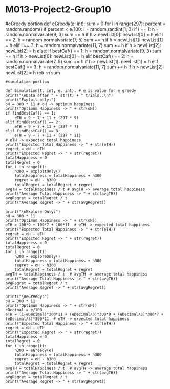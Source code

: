 # M013-Project2-Group10

#eGreedy portion
def eGreedy(e: int):
    sum = 0
    for i in range(297):
        percent = random.random()
        if percent < e/100:
            i = random.randint(1, 3)
            if i == 1:
                h = random.normalvariate(9, 3)
                sum += h
                if h > newList[0]:
                    newList[0] = h
            elif i == 2:
                h = random.normalvariate(7, 5)
                sum += h
                if h > newList[1]:
                    newList[1] = h
            elif i == 3:
                h = random.normalvariate(11, 7)
                sum += h
                if h > newList[2]:
                    newList[2] = h
        else:
            if bestCaf() == 1:
                h = random.normalvariate(9, 3)
                sum += h
                if h > newList[0]:
                    newList[0] = h
            elif bestCaf() == 2:
                h = random.normalvariate(7, 5)
                sum += h
                if h > newList[1]:
                    newList[1] = h
            elif bestCaf() == 3:
                h = random.normalvariate(11, 7)
                sum += h
                if h > newList[2]:
                    newList[2] = h
    return sum
    
    #simulation portion
    
    def Simulation(t: int, e: int): # e is value for e greedy
    print("\nData after " + str(t) + " trials..\n")
    print("Exploit only:")
    oH = 300 * 11 # oH -> optimum happiness
    print("Optimum Happiness -> " + str(oH))
    if findBestCaf() == 1:
        eTH = 9 + 7 + 11 + (297 * 9)
    elif findBestCaf() == 2:
        eTH = 9 + 7 + 11 + (297 * 7)
    elif findBestCaf() == 3:
        eTH = 9 + 7 + 11 + (297 * 11)
    # eTH -> expected total happiness
    print("Expected Total Happiness -> " + str(eTH))
    regret = oH - eTH
    print("Expected Regret -> " + str(regret))
    totalHappiness = 0
    totalRegret = 0
    for i in range(t):
        h300 = exploitOnly()
        totalHappiness = totalHappiness + h300
        regret = oH - h300
        totalRegret = totalRegret + regret
    avgTH = totalHappiness / t # avgTH -> average total happiness
    print("Average Total Happiness -> " + str(avgTH))
    avgRegret = totalRegret / t
    print("Average Regret -> " + str(avgRegret))

    print("\nExplore Only:")
    oH = 300 * 11
    print("Optimum Happiness -> " + str(oH))
    eTH = 100*9 + 100*7 + 100*11  # eTH -> expected total happiness
    print("Expected Total Happiness -> " + str(eTH))
    regret = oH - eTH
    print("Expected Regret -> " + str(regret))
    totalHappiness = 0
    totalRegret = 0
    for i in range(t):
        h300 = exploreOnly()
        totalHappiness = totalHappiness + h300
        regret = oH - h300
        totalRegret = totalRegret + regret
    avgTH = totalHappiness / t  # avgTH -> average total happiness
    print("Average Total Happiness -> " + str(avgTH))
    avgRegret = totalRegret / t
    print("Average Regret -> " + str(avgRegret))

    print("\neGreedy:")
    oH = 300 * 11
    print("Optimum Happiness -> " + str(oH))
    eDecimal = e/100
    eTH = (1-eDecimal)*300*11 + (eDecimal/3)*300*9 + (eDecimal/3)*300*7 + (eDecimal/3)*300*11  # eTH -> expected total happiness
    print("Expected Total Happiness -> " + str(eTH))
    regret = oH - eTH
    print("Expected Regret -> " + str(regret))
    totalHappiness = 0
    totalRegret = 0
    for i in range(t):
        h300 = eGreedy(e)
        totalHappiness = totalHappiness + h300
        regret = oH - h300
        totalRegret = totalRegret + regret
    avgTH = totalHappiness / t  # avgTH -> average total happiness
    print("Average Total Happiness -> " + str(avgTH))
    avgRegret = totalRegret / t
    print("Average Regret -> " + str(avgRegret))
